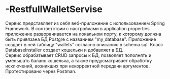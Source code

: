 # -RestfullWalletServise

Сервис представляет из себя веб-приложение с использованием Spring Framework. В соответствии с настройками в application.properties приложение разворачивается на локальном порту, к которому должна быть привязана БД Postgre c названием "my_database". Приложение создает в ней таблицу "wallets" согласно описанию в schema.sql. Класс DatabaseInstaller создает кошельки и добавляет в БД.  
Сервис обрабатывает СRUD запросы к БД, позволяет пополнять и уменьшать баланс кошелька, а также предусматривает обработку исключений, возникших при некорректной передачи аргументов. 
Протестировано через Postman.
